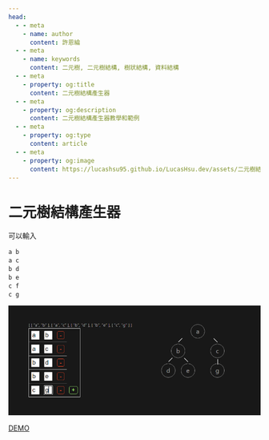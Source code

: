 ```yaml
---
head:
  - - meta
    - name: author
      content: 許恩綸
  - - meta
    - name: keywords
      content: 二元樹, 二元樹結構, 樹狀結構, 資料結構
  - - meta
    - property: og:title
      content: 二元樹結構產生器
  - - meta
    - property: og:description
      content: 二元樹結構產生器教學和範例
  - - meta
    - property: og:type
      content: article
  - - meta
    - property: og:image
      content: https://lucashsu95.github.io/LucasHsu.dev/assets/二元樹結構產生器/image.png
---
```



# 二元樹結構產生器

可以輸入
```txt
a b
a c
b d
b e
c f
c g
```

![alt text](./assets/二元樹結構產生器/image.png)

[DEMO](https://create-tree.vercel.app/)